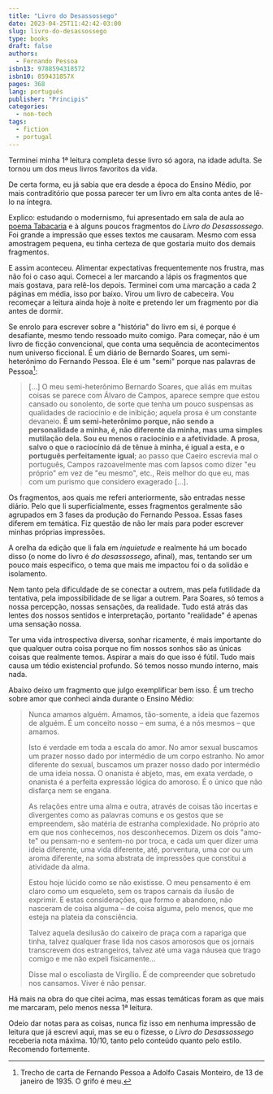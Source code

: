```yaml
---
title: "Livro do Desassossego"
date: 2023-04-25T11:42:42-03:00
slug: livro-do-desassossego
type: books
draft: false
authors:
  - Fernando Pessoa
isbn13: 9788594318572
isbn10: 859431857X
pages: 368
lang: português
publisher: "Principis"
categories:
  - non-tech
tags:
  - fiction
  - portugal
---
```

Terminei minha 1ª leitura completa desse livro só agora, na idade adulta. Se tornou um dos meus livros favoritos da vida.

De certa forma, eu já sabia que era desde a época do Ensino Médio, por mais contraditório que possa parecer ter um livro em alta conta antes de lê-lo na íntegra.

Explico: estudando o modernismo, fui apresentado em sala de aula ao [poema Tabacaria](http://arquivopessoa.net/textos/163) e à alguns poucos fragmentos do *Livro do Desassossego*. Foi grande a impressão que esses textos me causaram. Mesmo com essa amostragem pequena, eu tinha certeza de que gostaria muito dos demais fragmentos.

E assim aconteceu. Alimentar expectativas frequentemente nos frustra, mas não foi o caso aqui. Comecei a ler marcando a lápis os fragmentos que mais gostava, para relê-los depois. Terminei com uma marcação a cada 2 páginas em média, isso por baixo. Virou um livro de cabeceira. Vou recomeçar a leitura ainda hoje à noite e pretendo ler um fragmento por dia antes de dormir.

Se enrolo para escrever sobre a "história" do livro em si, é porque é desafiante, mesmo tendo ressoado muito comigo. Para começar, não é um livro de ficção convencional, que conta uma sequência de acontecimentos num universo ficcional. É um diário de Bernardo Soares, um semi-heterônimo do Fernando Pessoa. Ele é um "semi" porque nas palavras de Pessoa[^1]:

> [...] O meu semi-heterônimo Bernardo Soares, que aliás em muitas coisas se parece com Álvaro de Campos, aparece sempre que estou cansado ou sonolento, de sorte que tenha um pouco suspensas as qualidades de raciocínio e de inibição; aquela prosa é um constante devaneio. **É um semi-heterônimo porque, não sendo a personalidade a minha, é, não diferente da minha, mas uma simples mutilação dela. Sou eu menos o raciocínio e a afetividade. A prosa, salvo o que o raciocínio dá de tênue à minha, é igual a esta, e o português perfeitamente igual**; ao passo que Caeiro escrevia mal o português, Campos razoavelmente mas com lapsos como dizer "eu próprio" em vez de "eu mesmo", etc., Reis melhor do que eu, mas com um purismo que considero exagerado [...].

Os fragmentos, aos quais me referi anteriormente, são entradas nesse diário. Pelo que li superficialmente, esses fragmentos geralmente são agrupados em 3 fases da produção do Fernando Pessoa. Essas fases diferem em temática. Fiz questão de não ler mais para poder escrever minhas próprias impressões.

A orelha da edição que li fala em *inquietude* e realmente há um bocado disso (o nome do livro é *do desassossego*, afinal), mas, tentando ser um pouco mais especifico, o tema que mais me impactou foi o da solidão e isolamento.

Nem tanto pela dificuldade de se conectar a outrem, mas pela futilidade da tentativa, pela impossibilidade de se ligar a outrem. Para Soares, só temos a nossa percepção, nossas sensações, da realidade. Tudo está atrás das lentes dos nossos sentidos e interpretação, portanto "realidade" é apenas uma sensação nossa.

Ter uma vida introspectiva diversa, sonhar ricamente, é mais importante do que qualquer outra coisa porque no fim nossos sonhos são as únicas coisas que realmente temos. Aspirar a mais do que isso é fútil. Tudo mais causa um tédio existencial profundo. Só temos nosso mundo interno, mais nada.

Abaixo deixo um fragmento que julgo exemplificar bem isso. É um trecho sobre amor que conheci ainda durante o Ensino Médio:

> Nunca amamos alguém. Amamos, tão-somente, a ideia que fazemos de alguém. É um conceito nosso – em suma, é a nós mesmos – que amamos.
> 
> Isto é verdade em toda a escala do amor. No amor sexual buscamos um prazer nosso dado por intermédio de um corpo estranho. No amor diferente do sexual, buscamos um prazer nosso dado por intermédio de uma ideia nossa. O onanista é abjeto, mas, em exata verdade, o onanista é a perfeita expressão lógica do amoroso. É o único que não disfarça nem se engana.
> 
> As relações entre uma alma e outra, através de coisas tão incertas e divergentes como as palavras comuns e os gestos que se empreendem, são matéria de estranha complexidade. No próprio ato em que nos conhecemos, nos desconhecemos. Dizem os dois "amo-te" ou pensam-no e sentem-no por troca, e cada um quer dizer uma ideia diferente, uma vida diferente, até, porventura, uma cor ou um aroma diferente, na soma abstrata de impressões que constitui a atividade da alma.
> 
> Estou hoje lúcido como se não existisse. O meu pensamento é em claro como um esqueleto, sem os trapos carnais da ilusão de exprimir. E estas considerações, que formo e abandono, não nasceram de coisa alguma – de coisa alguma, pelo menos, que me esteja na plateia da consciência.
> 
> Talvez aquela desilusão do caixeiro de praça com a rapariga que tinha, talvez qualquer frase lida nos casos amorosos que os jornais transcrevem dos estrangeiros, talvez até uma vaga náusea que trago comigo e me não expeli fisicamente…
> 
> Disse mal o escoliasta de Virgílio. É de compreender que sobretudo nos cansamos. Viver é não pensar.

Há mais na obra do que citei acima, mas essas temáticas foram as que mais me marcaram, pelo menos nessa 1ª leitura.

Odeio dar notas para as coisas, nunca fiz isso em nenhuma impressão de leitura que já escrevi aqui, mas se eu o fizesse, o *Livro do Desassossego* receberia nota máxima. 10/10, tanto pelo conteúdo quanto pelo estilo. Recomendo fortemente.

[^1]: Trecho de carta de Fernando Pessoa a Adolfo Casais Monteiro, de 13 de janeiro de 1935. O grifo é meu.
